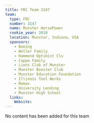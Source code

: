 ```yaml
---
title: FRC Team 3147
team:
  type: FRC
  number: 3147
  name: Munster HorsePower
  rookie_year: 2010
  location: Munster, Indiana, USA
  sponsors:
    - Boeing
    - Weller Family
    - Hammond Optimist Clu
    - Cappo Family
    - Lions Club of Munster
    - Munster Booster Club
    - Munster Education Foundation
    - Illinois Tool Works
    - Remax
    - University Lending
    - Munster High School
  links:
    Website: 
---
```

No content has been added for this team